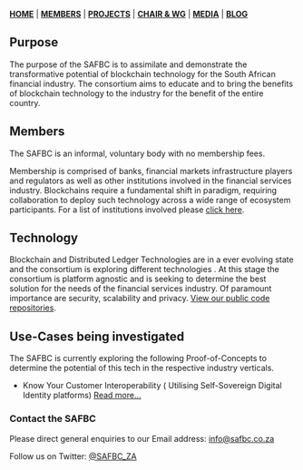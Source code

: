 [**HOME**](https://www.safbc.co.za) | [**MEMBERS**](/members/) | [**PROJECTS**](/projects/kyc/) | [**CHAIR & WG**](/committees/) | [**MEDIA**](/media/) | [**BLOG**](/blog/)

## Purpose

The purpose of the SAFBC is to assimilate and demonstrate the transformative potential of blockchain technology for the South African financial industry. The consortium aims to educate and to bring the benefits of blockchain technology to the industry for the benefit of the entire country.

## Members

The SAFBC is an informal, voluntary body with no membership fees. 

Membership is comprised of banks, financial markets infrastructure players and regulators as well as other institutions involved in the financial services industry. Blockchains require a fundamental shift in paradigm, requiring collaboration to deploy such technology across a wide range of ecosystem participants.
For a list of institutions involved please [click here](/members/).

## Technology

Blockchain and Distributed Ledger Technologies are in a ever evolving state and the consortium is exploring different technologies . At this stage the consortium is platform agnostic and is seeking to determine the best solution for the needs of the financial services industry. Of paramount importance are security, scalability and privacy.
[View our public code repositories](https://github.com/safbc).

## Use-Cases being investigated

The SAFBC is currently exploring the following Proof-of-Concepts to determine the potential of this tech in the respective industry verticals.

-   Know Your Customer Interoperability ( Utilising Self-Sovereign Digital Identity platforms) [Read more...](/projects/kyc/)

### Contact the SAFBC

Please direct general enquiries to our Email address: [info@safbc.co.za](mailto://info@safbc.co.za)

Follow us on Twitter: [@SAFBC_ZA](https://twitter.com/SAFBC_ZA)
